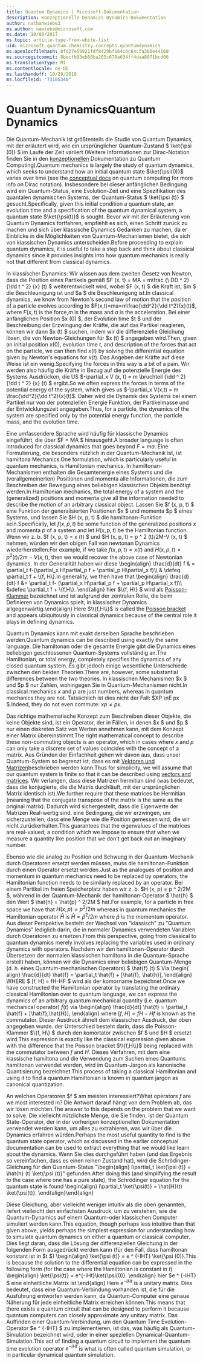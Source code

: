 ```yaml
---
title: Quantum Dynamics | Microsoft-Dokumentation
description: Konzeptionelle Dynamics Dynamics-Dokumentation
author: nathanwiebe2
ms.author: nawiebe@microsoft.com
ms.date: 10/09/2017
ms.topic: article-type-from-white-list
uid: microsoft.quantum.chemistry.concepts.quantumdynamics
ms.openlocfilehash: 0fd27e59921fdf8429bf164c4c64cfa3b8e44160
ms.sourcegitcommit: 8becfb03eb60ba205c670a634ff4daa8071bcd06
ms.translationtype: MT
ms.contentlocale: de-DE
ms.lasthandoff: 10/29/2019
ms.locfileid: "73185340"
---
```

# <a name="quantum-dynamics"></a><span data-ttu-id="7654e-103">Quantum Dynamics</span><span class="sxs-lookup"><span data-stu-id="7654e-103">Quantum Dynamics</span></span>

<span data-ttu-id="7654e-104">Die Quantum-Mechanik ist größtenteils die Studie von Quantum Dynamics, mit der erläutert wird, wie ein ursprünglicher Quantum-Zustand $ \ket{\psi (0)} $ im Laufe der Zeit variiert (Weitere Informationen zur Dirac-Notation finden Sie in den [konzeptionellen](xref:microsoft.quantum.concepts.dirac) Dokumentation zu Quantum Computing).</span><span class="sxs-lookup"><span data-stu-id="7654e-104">Quantum mechanics is largely the study of quantum dynamics, which seeks to understand how an initial quantum state $\ket{\psi(0)}$ varies over time (see the [conceptual docs](xref:microsoft.quantum.concepts.dirac) on quantum computing for more info on Dirac notation).</span></span>
<span data-ttu-id="7654e-105">Insbesondere bei dieser anfänglichen Bedingung wird ein Quantum-Status, eine Evolution-Zeit und eine Spezifikation des quantalen dynamischen Systems, der Quantum-Status $ \ket{\psi (t)} $ gesucht.</span><span class="sxs-lookup"><span data-stu-id="7654e-105">Specifically, given this initial condition a quantum state, an evolution time and a specification of the quantum dynamical system, a quantum state $\ket{\psi(t)}$ is sought.</span></span>
<span data-ttu-id="7654e-106">Bevor wir mit der Erläuterung von Quantum Dynamics fortfahren, empfiehlt es sich, einen Schritt zurück zu machen und sich über klassische Dynamics Gedanken zu machen, da er Einblicke in die Möglichkeiten von Quantum-Mechanismen bietet, die sich von klassischen Dynamics unterscheiden.</span><span class="sxs-lookup"><span data-stu-id="7654e-106">Before proceeding to explain quantum dynamics, it is useful to take a step back and think about classical dynamics since it provides insights into how quantum mechanics is really not that different from classical dynamics.</span></span>

<span data-ttu-id="7654e-107">In klassischer Dynamics: Wir wissen aus dem zweiten Gesetz von Newton, dass die Position eines Partikels gemäß $F (x, t) = MA = m\frac {\ DD ^ 2} {\dd t ^ 2} {x} (t) $ weiterentwickelt wird, wobei $F (x, t) $ die Kraft ist, $m $ die Beschleunigung ist und $a $ die Beschleunigung ist.</span><span class="sxs-lookup"><span data-stu-id="7654e-107">In classical dynamics, we know from Newton's second law of motion that the position of a particle evolves according to $F(x,t)=ma=m\frac{\dd^2}{\dd t^2}{x}(t)$, where $F(x,t)$ is the force,$m$ is the mass and $a$ is the acceleration.</span></span>
<span data-ttu-id="7654e-108">Bei einer anfänglichen Position $x (0) $, der Evolution time $t $ und der Beschreibung der Erzwingung der Kräfte, die auf das Partikel reagieren, können wir dann $x (t) $ suchen, indem wir die differenzielle Gleichung lösen, die von Newton-Gleichungen für $x (t) $ angegeben wird.</span><span class="sxs-lookup"><span data-stu-id="7654e-108">Then, given an initial position $x(0)$, evolution time $t$, and description of the forces that act on the particle, we can then find $x(t)$ by solving the differential equation given by Newton's equations for $x(t)$.</span></span>
<span data-ttu-id="7654e-109">Das Angeben der Kräfte auf diese Weise ist ein wenig.</span><span class="sxs-lookup"><span data-stu-id="7654e-109">Specifying the forces in this way is a bit of a pain.</span></span>
<span data-ttu-id="7654e-110">Wir werden also häufig die Kräfte in Bezug auf die potenzielle Energie des Systems Ausdrücken, die US $-\partial_x V (x, t) = m \bruchteil {\dd ^ 2} {\dd t ^ 2} {x} (t) $ ergibt.</span><span class="sxs-lookup"><span data-stu-id="7654e-110">So we often express the forces in terms of the potential energy of the system, which gives us $-\partial_x V(x,t) = m \frac{\dd^2}{\dd t^2}{x}(t)$.</span></span>
<span data-ttu-id="7654e-111">Daher wird die Dynamik des Systems bei einem Partikel nur von der potenziellen Energie Funktion, der Partikelmasse und der Entwicklungszeit angegeben.</span><span class="sxs-lookup"><span data-stu-id="7654e-111">Thus, for a particle, the dynamics of the system are specified only by the potential energy function, the particle mass, and the evolution time.</span></span>

<span data-ttu-id="7654e-112">Eine umfassendere Sprache wird häufig für klassische Dynamics eingeführt, die über $F = MA $ hinausgeht.</span><span class="sxs-lookup"><span data-stu-id="7654e-112">A broader language is often introduced for classical dynamics that goes beyond $F=ma$.</span></span>
<span data-ttu-id="7654e-113">Eine Formulierung, die besonders nützlich in der Quantum-Mechanik ist, ist hamiltona Mechanics.</span><span class="sxs-lookup"><span data-stu-id="7654e-113">One formulation, which is particularly useful in quantum mechanics, is Hamiltonian mechanics.</span></span>
<span data-ttu-id="7654e-114">In hamiltonan-Mechanismen enthalten die Gesamtenergie eines Systems und die (verallgemeinerten) Positionen und momenta alle Informationen, die zum Beschreiben der Bewegung eines beliebigen klassischen Objekts benötigt werden.</span><span class="sxs-lookup"><span data-stu-id="7654e-114">In Hamiltonian mechanics, the total energy of a system and the (generalized) positions and momenta give all the information needed to describe the motion of an arbitrary classical object.</span></span>
<span data-ttu-id="7654e-115">Lassen Sie $f (x, p, t) $ eine Funktion der generalisierten Positionen $x $ und momenta $p $ eines Systems, und lassen Sie $H (x, p, t) $ die hamiltonan-Funktion sein.</span><span class="sxs-lookup"><span data-stu-id="7654e-115">Specifically, let $f(x,p,t)$ be some function of the generalized positions $x$ and momenta $p$ of a system and let $H(x,p,t)$ be the Hamiltonian function.</span></span>
<span data-ttu-id="7654e-116">Wenn wir z. b. $f (x, p, t) = x (t) $ und $H (x, p, t) = p ^ 2 (t)/2M-V (x, t) $ nehmen, würden wir den obigen Fall von newtonan Dynamics wiederherstellen.</span><span class="sxs-lookup"><span data-stu-id="7654e-116">For example, if we take $f(x,p,t)= x(t)$ and $H(x,p,t)=p^2(t)/2m - V(x,t)$, then we would recover the above case of Newtonian dynamics.</span></span>
<span data-ttu-id="7654e-117">In der Generalität haben wir diese \begin{align} \frac{d}{dt} f & = \partial_t f-(\partial_x H\partial_p f + \partial_p H\partial_x f)\\\\ & \defeq \partial_t f + \\{f, H\\}.</span><span class="sxs-lookup"><span data-stu-id="7654e-117">In generality, we then have that \begin{align} \frac{d}{dt} f &= \partial_t f- (\partial_x H\partial_p f + \partial_p H\partial_x f)\\\\ &\defeq \partial_t f + \\{f,H\\}.</span></span>
<span data-ttu-id="7654e-118">\end{align} hier $\\{f, H\\} $ wird als [Poisson-Klammer](https://en.wikipedia.org/wiki/Poisson_bracket) bezeichnet und ist aufgrund der zentralen Rolle, die beim Definieren von Dynamics spielt, in klassischer Dynamics allgegenwärtig.</span><span class="sxs-lookup"><span data-stu-id="7654e-118">\end{align} Here $\\{f,H\\}$ is called the [Poisson bracket](https://en.wikipedia.org/wiki/Poisson_bracket) and appears ubiquitously in classical dynamics because of the central role it plays in defining dynamics.</span></span>

<span data-ttu-id="7654e-119">Quantum Dynamics kann mit exakt derselben Sprache beschrieben werden.</span><span class="sxs-lookup"><span data-stu-id="7654e-119">Quantum dynamics can be described using exactly the same language.</span></span>
<span data-ttu-id="7654e-120">Die hamiltonan oder die gesamte Energie gibt die Dynamics eines beliebigen geschlossenen Quantum-Systems vollständig an.</span><span class="sxs-lookup"><span data-stu-id="7654e-120">The Hamiltonian, or total energy, completely specifies the dynamics of any closed quantum system.</span></span>
<span data-ttu-id="7654e-121">Es gibt jedoch einige wesentliche Unterschiede zwischen den beiden Theorien.</span><span class="sxs-lookup"><span data-stu-id="7654e-121">There are, however, some substantial differences between the two theories.</span></span>
<span data-ttu-id="7654e-122">In klassischen Mechanismen $x $ und $p $ nur Zahlen, wohingegen Sie in Quantum-Mechanismen nicht.</span><span class="sxs-lookup"><span data-stu-id="7654e-122">In classical mechanics $x$ and $p$ are just numbers, whereas in quantum mechanics they are not.</span></span>
<span data-ttu-id="7654e-123">Tatsächlich ist dies nicht der Fall: $XP \nE px $.</span><span class="sxs-lookup"><span data-stu-id="7654e-123">Indeed, they do not even commute: $xp \ne px$.</span></span>

<span data-ttu-id="7654e-124">Das richtige mathematische Konzept zum Beschreiben dieser Objekte, die keine Objekte sind, ist ein Operator, der in Fällen, in denen $x $ und $p $ nur einen diskreten Satz von Werten annehmen kann, mit dem Konzept einer Matrix übereinstimmt.</span><span class="sxs-lookup"><span data-stu-id="7654e-124">The right mathematical concept to describe these non-commuting objects is an operator, which in cases where $x$ and $p$ can only take a discrete set of values coincides with the concept of a matrix.</span></span>
<span data-ttu-id="7654e-125">Aus Gründen der Einfachheit gehen wir davon aus, dass unser Quantum-System so begrenzt ist, dass es mit [Vektoren und Matrizen](xref:microsoft.quantum.concepts.vectors)beschrieben werden kann.</span><span class="sxs-lookup"><span data-stu-id="7654e-125">Thus for simplicity, we will assume that our quantum system is finite so that it can be described using [vectors and matrices](xref:microsoft.quantum.concepts.vectors).</span></span>
<span data-ttu-id="7654e-126">Wir verlangen, dass diese Matrizen hermitian sind (was bedeutet, dass die konjugierte, die die Matrix durchläuft, mit der ursprünglichen Matrix identisch ist).</span><span class="sxs-lookup"><span data-stu-id="7654e-126">We further require that these matrices be Hermitian (meaning that the conjugate transpose of the matrix is the same as the original matrix).</span></span>
<span data-ttu-id="7654e-127">Dadurch wird sichergestellt, dass die Eigenwerte der Matrizen Real-wertig sind. eine Bedingung, die wir erzwingen, um sicherzustellen, dass eine Menge wie die Position gemessen wird, die wir nicht zurückerhalten.</span><span class="sxs-lookup"><span data-stu-id="7654e-127">This guarantees that the eigenvalues of the matrices are real-valued; a condition which we impose to ensure that when we measure a quantity like position that we don't get back out an imaginary number.</span></span>

<span data-ttu-id="7654e-128">Ebenso wie die analog zu Position und Schwung in der Quantum-Mechanik durch Operatoren ersetzt werden müssen, muss die hamiltonan-Funktion durch einen Operator ersetzt werden.</span><span class="sxs-lookup"><span data-stu-id="7654e-128">Just as the analogues of position and momentum in quantum mechanics need to be replaced by operators, the Hamiltonian function needs to be similarly replaced by an operator.</span></span>
<span data-ttu-id="7654e-129">Bei einem Partikel im freien Speicherplatz haben wir z. b. $H (x, p) = p ^ 2/2M $, während in der Quantum-Mechanik der hamiltonan-Operator $ \hat{h} $ den Wert $ \hat{h} = \hat{p} ^ 2/2M $ hat.</span><span class="sxs-lookup"><span data-stu-id="7654e-129">For example, for a particle in free space we have that $H(x,p) = p^2/2m$ whereas in quantum mechanics the Hamiltonian operator $\hat{H}$ is $\hat{H}= \hat{p}^2/2m$ where $\hat{p}$ is the momentum operator.</span></span>
<span data-ttu-id="7654e-130">Aus dieser Perspektive besteht der Wechsel von "klassisch" zu "Quantum Dynamics" lediglich darin, die in normaler Dynamics verwendeten Variablen durch Operatoren zu ersetzen.</span><span class="sxs-lookup"><span data-stu-id="7654e-130">From this perspective, going from classical to quantum dynamics merely involves replacing the variables used in ordinary dynamics with operators.</span></span>
<span data-ttu-id="7654e-131">Nachdem wir den hamiltonan-Operator durch Übersetzen der normalen klassischen hamiltona in die Quantum-Sprache erstellt haben, können wir die Dynamics einer beliebigen Quantum-Menge (d. h. eines Quantum-mechanischen Operators) $ \hat{f} (t) $ Via \begin{ align} \frac{d}{dt} \hat{f} = \partial_t \hat{f} + [\hat{f}, \hat{h}], \end{align} WHERE $ [f, H] = fH-HF $ wird als der komorname bezeichnet.</span><span class="sxs-lookup"><span data-stu-id="7654e-131">Once we have constructed the Hamiltonian operator by translating the ordinary classical Hamiltonian over to quantum language, we can express the dynamics of an arbitrary quantum mechanical quantity (i.e. quantum mechanical operator) $\hat{f}(t)$ via \begin{align} \frac{d}{dt} \hat{f} = \partial_t \hat{f} + [\hat{f},\hat{H}], \end{align} where $[f,H] = fH -Hf$ is known as the commutator.</span></span>
<span data-ttu-id="7654e-132">Dieser Ausdruck ähnelt dem klassischen Ausdruck, der oben angegeben wurde. der Unterschied besteht darin, dass die Poisson-Klammer $\\{f, H\\} $ durch den komortator zwischen $f $ und $H $ ersetzt wird.</span><span class="sxs-lookup"><span data-stu-id="7654e-132">This expression is exactly like the classical expression given above with the difference that the Poisson bracket $\\{f,H\\}$ being replaced with the commutator between $f$ and $H$.</span></span>
<span data-ttu-id="7654e-133">Dieses Verfahren, mit dem eine klassische hamiltona und die Verwendung zum Suchen eines Quantums hamiltonan verwendet werden, wird im Quantum-Jargon als kanonische Quantisierung bezeichnet.</span><span class="sxs-lookup"><span data-stu-id="7654e-133">This process of taking a classical Hamiltonian and using it to find a quantum Hamiltonian is known in quantum jargon as canonical quantization.</span></span>

<span data-ttu-id="7654e-134">An welchen Operatoren $f $ am meisten interessiert?</span><span class="sxs-lookup"><span data-stu-id="7654e-134">What operators $f$ are we most interested in?</span></span>  <span data-ttu-id="7654e-135">Die Antwort darauf hängt von dem Problem ab, das wir lösen möchten.</span><span class="sxs-lookup"><span data-stu-id="7654e-135">The answer to this depends on the problem that we want to solve.</span></span>
<span data-ttu-id="7654e-136">Die vielleicht nützlichste Menge, die Sie finden, ist der Quantum State-Operator, der in der vorherigen konzeptionellen Dokumentation verwendet werden kann, um alles zu extrahieren, was wir über die Dynamics erfahren würden.</span><span class="sxs-lookup"><span data-stu-id="7654e-136">Perhaps the most useful quantity to find is the quantum state operator, which as discussed in the earlier conceptual documentation can be used to extract everything that we would like learn about the dynamics.</span></span>
<span data-ttu-id="7654e-137">Wenn Sie dies durchgeführt haben (und das Ergebnis so vereinfachen, dass es einen reinen Zustand hat), wird die Schrödinger-Gleichung für den Quantum-Status "\begin{align} i\partial_t \ket{\psi (t)} = \hat{h} (t) \ket{\psi (t)}" gefunden.</span><span class="sxs-lookup"><span data-stu-id="7654e-137">After doing this (and simplifying the result to the case where one has a pure state), the Schrödinger equation for the quantum state is found \begin{align} i\partial_t \ket{\psi(t)} = \hat{H}(t) \ket{\psi(t)}.</span></span>
<span data-ttu-id="7654e-138">\end{align}</span><span class="sxs-lookup"><span data-stu-id="7654e-138">\end{align}</span></span>

<span data-ttu-id="7654e-139">Diese Gleichung, aber vielleicht weniger intuitiv als die oben genannten, liefert vielleicht den einfachsten Ausdruck, um zu verstehen, wie die Quantum-Dynamics auf einem Quantum-oder klassischen Computer simuliert werden kann.</span><span class="sxs-lookup"><span data-stu-id="7654e-139">This equation, though perhaps less intuitive than that given above, yields perhaps the simplest expression for understanding how to simulate quantum dynamics on either a quantum or classical computer.</span></span>
<span data-ttu-id="7654e-140">Dies liegt daran, dass die Lösung der differenziellen Gleichung in der folgenden Form ausgedrückt werden kann (für den Fall, dass hamiltonan konstant ist in $t $) \begin{align} \ket{\psi (t)} = e ^ {-IHT} \ket{\psi (0)}.</span><span class="sxs-lookup"><span data-stu-id="7654e-140">This is because the solution to the differential equation can be expressed in the following form (for the case where the Hamiltonian is constant in $t$) \begin{align} \ket{\psi(t)} = e^{-iHt}\ket{\psi(0)}.</span></span>
<span data-ttu-id="7654e-141">\end{align} hier $e ^ {-IHT} $ eine einheitliche Matrix ist.</span><span class="sxs-lookup"><span data-stu-id="7654e-141">\end{align} Here $e^{-iHt}$ is a unitary matrix.</span></span>
<span data-ttu-id="7654e-142">Dies bedeutet, dass eine Quantum-Verbindung vorhanden ist, die für die Ausführung entworfen werden kann, da Quantum-Computer eine genaue Näherung für jede einheitliche Matrix erreichen können.</span><span class="sxs-lookup"><span data-stu-id="7654e-142">This means that there exists a quantum circuit that can be designed to perform it because quantum computers can closely approximate any unitary matrix.</span></span>
<span data-ttu-id="7654e-143">Das Auffinden einer Quantum-Verbindung, um den Quantum Time Evolution-Operator $e ^ {-IHT} $ zu implementieren, ist das, was häufig als Quantum-Simulation bezeichnet wird, oder in einer speziellen Dynamical-Quantum-Simulation.</span><span class="sxs-lookup"><span data-stu-id="7654e-143">This act of finding a quantum circuit to implement the quantum time evolution operator $e^{-iHt}$ is what is often called quantum simulation, or in particular dynamical quantum simulation.</span></span>
